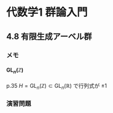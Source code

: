 # 代数学1 群論入門

## 4.8 有限生成アーベル群

### メモ

#### $\mathrm{GL}_n(\mathbb{Z})$

p.35 $H=\mathrm{GL}_n(\mathbb{Z})\subset\mathrm{GL}_n(\mathbb{R})$ で行列式が $\pm1$

### 演習問題
